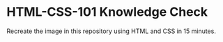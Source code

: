 # HTML-CSS-101 Knowledge Check 
Recreate the image in this repository using HTML and CSS in 15 minutes. 

